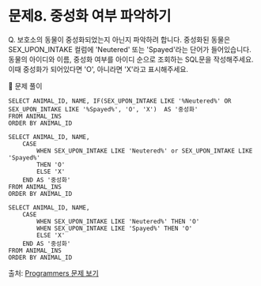 # 문제8. 중성화 여부 파악하기

Q. 보호소의 동물이 중성화되었는지 아닌지 파악하려 합니다. 중성화된 동물은 SEX_UPON_INTAKE 컬럼에 'Neutered' 또는 'Spayed'라는 단어가 들어있습니다. 동물의 아이디와 이름, 중성화 여부를 아이디 순으로 조회하는 SQL문을 작성해주세요. 이때 중성화가 되어있다면 'O', 아니라면 'X'라고 표시해주세요.

🔑 문제 풀이
```mysql
SELECT ANIMAL_ID, NAME, IF(SEX_UPON_INTAKE LIKE '%Neutered%' OR SEX_UPON_INTAKE LIKE '%Spayed%', 'O', 'X')  AS '중성화'
FROM ANIMAL_INS
ORDER BY ANIMAL_ID
```

```mysql
SELECT ANIMAL_ID, NAME, 
    CASE 
        WHEN SEX_UPON_INTAKE LIKE 'Neutered%' or SEX_UPON_INTAKE LIKE 'Spayed%'
        THEN 'O'
        ELSE 'X'    
    END AS '중성화'
FROM ANIMAL_INS
ORDER BY ANIMAL_ID
```

```mysql
SELECT ANIMAL_ID, NAME, 
    CASE 
        WHEN SEX_UPON_INTAKE LIKE 'Neutered%' THEN 'O'
        WHEN SEX_UPON_INTAKE LIKE 'Spayed%' THEN 'O'
        ELSE 'X'    
    END AS '중성화'
FROM ANIMAL_INS
ORDER BY ANIMAL_ID
```

출처: [Programmers 문제 보기](https://school.programmers.co.kr/learn/courses/30/lessons/59409)
